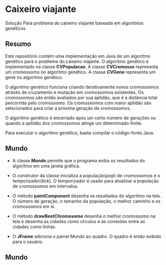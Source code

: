 # Caixeiro viajante
Solução Para problema do caixeiro viajante baseada em algoritmos genéticos

## Resumo
Este repositório contém uma implementação em Java de um algoritmo genético para o problema do caixeiro viajante. O algoritmo genético é implementado na classe **CVPopulacao**. A classe **CVCromosso** representa um cromossomo no algoritmo genético. A classe **CVGene** representa um gene no algoritmo genético.

O algoritmo genético funciona criando iterativamente novos cromossomos através de cruzamento e mutação em cromossomos existentes. Os cromossomos são então avaliados por sua aptidão, que é a distância total percorrida pelo cromossomo. Os cromossomos com maior aptidão são selecionados para criar a próxima geração de cromossomos.

O algoritmo genético é encerrado após um certo número de gerações ou quando a aptidão dos cromossomos atinge um determinado limite.

Para executar o algoritmo genético, basta compilar o código-fonte Java.

## Mundo

- A classe **Mundo** permite que o programa exiba os resultados do algoritmo em uma janela gráfica.

- O construtor da classe inicializa a população(*pop*) de cromossomos e o temporizador(*tick*). O temporizador é usado para atualizar a população de cromossomos em intervalos.

- O método **paintComponent** desenha os resultados do algoritmo na tela. O número de geração, o tamanho da população, o melhor caminho e os cromossomos em si.

- O método **drawBestChromosome** desenha o melhor cromossomo na tela e desenha as cidades como círculos e as conexões entre as cidades como linhas.

- O **JFrame**  adiciona o painel Mundo ao quadro. O quadro é então exibido para o usuário. 

## Mundo
